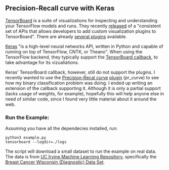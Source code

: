 ## Precision-Recall curve with Keras

[TensorBoard](https://www.tensorflow.org/get_started/summaries_and_tensorboard) is a suite of visualizations for inspecting and understanding your TensorFlow models and runs. They recently [released](https://research.googleblog.com/2017/09/build-your-own-machine-learning.html) of a "consistent set of APIs that allows developers to add custom visualization plugins to TensorBoard". There are already [several plugins](https://github.com/tensorflow/tensorboard/tree/master/tensorboard/plugins) available.

[Keras](https://keras.io/) "is a high-level neural networks API, written in Python and capable of running on top of TensorFlow, CNTK, or Theano". When using the TensorFlow backend, they typically support the [TensorBoard callback](https://keras.io/callbacks/#tensorboard), to take advantage for its vizualiations.

Keras' TensorBoard callback, however, still do not support the plugins. I recently wanted to use the [Precision-Recal curve](http://scikit-learn.org/stable/auto_examples/model_selection/plot_precision_recall.html) [plugin](https://github.com/tensorflow/tensorboard/blob/master/tensorboard/plugins/pr_curve/summary.py) (pr_curve) to see how my binary classification problem was doing. I ended up writing an extension of the callback supporting it. Although it is only a partial support (lacks usage of weights, for example), hopefully this will help anyone else in need of similar code, since I found very little material about it around the web.

### Run the Example:
Assuming you have all the dependecies installed, run:

	python3 example.py
	tensorboard --logdir=./logs

The script will download a small dataset to run the example on real data. The data is from [UC Irvine Machine Learning Repository](https://archive.ics.uci.edu/ml/index.php), specifically the [Breast Cancer Wisconsin (Diagnostic) Data Set](https://archive.ics.uci.edu/ml/datasets/Breast+Cancer+Wisconsin+%28Diagnostic%29).
